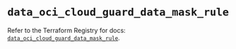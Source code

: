 # `data_oci_cloud_guard_data_mask_rule`

Refer to the Terraform Registry for docs: [`data_oci_cloud_guard_data_mask_rule`](https://registry.terraform.io/providers/hashicorp/oci/7.19.0/docs/data-sources/cloud_guard_data_mask_rule).
